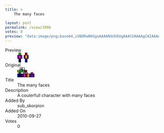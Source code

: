 ```yaml
---
title: >
    The many faces

layout: post
permalink: /view/3996
votes: 0
preview: "data:image/png;base64,iVBORw0KGgoAAAANSUhEUgAAACUAAAAgCAIAAAAaMSbnAAAABnRSTlMA/wD/AP5AXyvrAAAAtUlEQVRIie2U0Q3CMAxEz6gbwU7MwATMwE5lJcxX0uacUIdIQUI+5SNVzn2201pUX0gSOaGmveeDPOELnZ2V3U/xsNKrbRLlYyWjDOgiWUA1usLLJdpaPVKzOeCN15eXFd/fCClLE9jF+66NBEOjnzL5f+huHLFbjJYWAHcogBsEgGIlh+BCHlIR/uBTuRaevuzGFbzgBe93vNnzbPa8to4V2wjd7506CP/37yV4wQveptnz7A27okwxxf5QnAAAAABJRU5ErkJggg=="
---
```

<dl class="side-by-side">
<dt>Preview</dt>
<dd>
    <img class="preview" src="data:image/png;base64,iVBORw0KGgoAAAANSUhEUgAAACUAAAAgCAIAAAAaMSbnAAAABnRSTlMA/wD/AP5AXyvrAAAAtUlEQVRIie2U0Q3CMAxEz6gbwU7MwATMwE5lJcxX0uacUIdIQUI+5SNVzn2201pUX0gSOaGmveeDPOELnZ2V3U/xsNKrbRLlYyWjDOgiWUA1usLLJdpaPVKzOeCN15eXFd/fCClLE9jF+66NBEOjnzL5f+huHLFbjJYWAHcogBsEgGIlh+BCHlIR/uBTuRaevuzGFbzgBe93vNnzbPa8to4V2wjd7506CP/37yV4wQveptnz7A27okwxxf5QnAAAAABJRU5ErkJggg==">
</dd>
<dt>Original</dt>
<dd>
    <img class="preview" src="data:image/png;base64,iVBORw0KGgoAAAANSUhEUgAAAEAAAAAgCAYAAACinX6EAAAA80lEQVR42u2Xiw2DMAxEvRM7sQozsE0HyE4uQjU4wamhSCWfs3QSTvgkTz4DRH7wTVUfnAvZpDPfBgC9UT3WDQBUgPK1lXdjAavRwQKtA2j9NcgPq4QSl1KOj2WRA9vaNhGCLbFIRkUBsKQBaBB6bAOgQegxtVlOjourgLizd1YBngXcCnAAHADXVgHpvGkBsseqsIDXA5q2QO+vwatAbl3vxR/Wd+IBYoJk0WcBfPs0zv1PqDn//vRatVssygEAFqisCT7eZJeTwkdy0bV8pHHVXpLBVPb82ZbMT0s6Ef+aAwAAAAAAAAAAAAAAAAA+hY14A0aFGFMlnOGoAAAAAElFTkSuQmCC">
</dd>
<dt>Title</dt>
<dd>The many faces</dd>
<dt>Description</dt>
<dd>A coulerfull character with many faces</dd>
<dt>Added By</dt>
<dd>sub_skorpion</dd>
<dt>Added On</dt>
<dd>2010-09-27</dd>
<dt>Votes</dt>
<dd>0</dd>
</dl>
